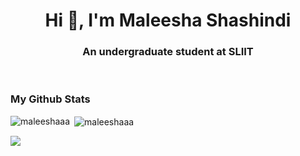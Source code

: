
<h1 align="center">Hi 👋, I'm Maleesha Shashindi</h1>
<!--👋-->
<h3 align="center">An undergraduate student at SLIIT</h3>
<br>

### My Github Stats
<div>
  <p><img align="left" src="https://github-readme-stats.vercel.app/api/top-langs?username=maleeshaaa&show_icons=true&locale=en&layout=compact&theme=chartreuse-dark" alt="maleeshaaa" /></p>

  <p>&nbsp;<img align="center" src="https://github-readme-stats.vercel.app/api?username=maleeshaaa&show_icons=true&locale=en&theme=chartreuse-dark" alt="maleeshaaa" /></p>

  <a href="http://www.github.com/maleeshaaa"><img src="https://github-readme-streak-stats.herokuapp.com/?user=maleeshaaa&theme=chartreuse-dark&hide_border=true" /></a>
  <br>
  <p><img align="left" scr="https://github-readme-streak-stats.herokuapp.com/?user=maleeshaaa&show_icons=true&locale=en&theme=chartreuse-dark" /></p>
</div>
<br>
